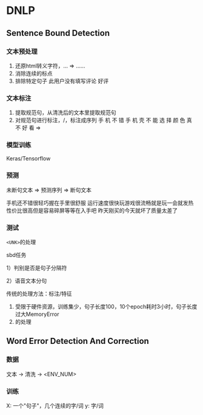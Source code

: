 # DNLP

## Sentence Bound Detection

### 文本预处理
1. 还原html转义字符，&hellip; => ……
2. 消除连续的标点
3. 排除特定句子 此用户没有填写评论 好评

### 文本标注
1. 提取规范句，从清洗后的文本里提取规范句
2. 对规范句进行标注，<M>/<E>，标注成序列
手 机 不 错 手 机 壳 不 能 选 择 颜 色 真 不 好 看
=>
<M> <M> <M> <E> <M> <M> <M> <M> <M> <M> <M> <M> <M> <M> <M> <M> <E>

### 模型训练
Keras/Tensorflow


### 预测
未断句文本 => 预测序列 => 断句文本

手机还不错很轻巧握在手里很舒服
运行速度很快玩游戏很流畅就是玩一会就发热
性价比很高但是容易碎屏等等在入手吧
昨天刚买的今天就坏了质量太差了

### 测试

```<UNK>```的处理

sbd任务

1）判别是否是句子分隔符

2）语音文本分句


传统的处理方法：标注/特征


1) 受限于硬件资源，训练集少，句子长度100，10个epoch耗时3小时，句子长度过大MemoryError
2) <UNK>的处理

## Word Error Detection And Correction

### 数据
文本 -> 清洗
-> <UNK> <PUN> <NUM> <ENV> <ENV_NUM>

### 训练
X: 一个"句子"，几个连续的字/词
y: 字/词